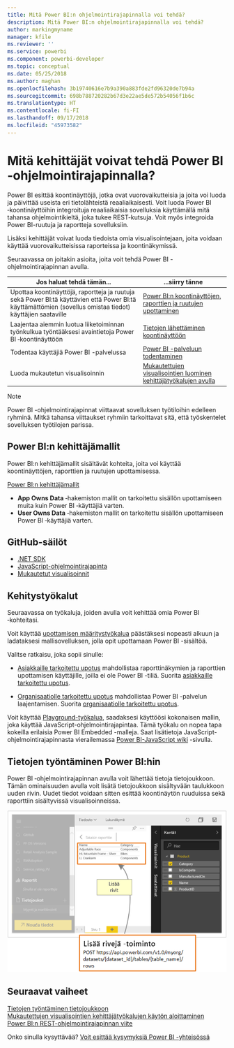 ```yaml
---
title: Mitä Power BI:n ohjelmointirajapinnalla voi tehdä?
description: Mitä Power BI:n ohjelmointirajapinnalla voi tehdä?
author: markingmyname
manager: kfile
ms.reviewer: ''
ms.service: powerbi
ms.component: powerbi-developer
ms.topic: conceptual
ms.date: 05/25/2018
ms.author: maghan
ms.openlocfilehash: 3b19740616e7b9a390a883fde2fd96320de7b94a
ms.sourcegitcommit: 698b788720282b67d3e22ae5de572b54056f1b6c
ms.translationtype: HT
ms.contentlocale: fi-FI
ms.lasthandoff: 09/17/2018
ms.locfileid: "45973582"
---
```

# <a name="what-can-developers-do-with-the-power-bi-api"></a>Mitä kehittäjät voivat tehdä Power BI -ohjelmointirajapinnalla?

Power BI esittää koontinäyttöjä, jotka ovat vuorovaikutteisia ja joita voi luoda ja päivittää useista eri tietolähteistä reaaliaikaisesti. Voit luoda Power BI ‑koontinäyttöihin integroituja reaaliaikaisia sovelluksia käyttämällä mitä tahansa ohjelmointikieltä, joka tukee REST-kutsuja. Voit myös integroida Power BI-ruutuja ja raportteja sovelluksiin.

Lisäksi kehittäjät voivat luoda tiedoista omia visualisointejaan, joita voidaan käyttää vuorovaikutteisissa raporteissa ja koontinäkymissä.

Seuraavassa on joitakin asioita, joita voit tehdä Power BI -ohjelmointirajapinnan avulla.

| **Jos haluat tehdä tämän...** | **...siirry tänne** |
| --- | --- |
| Upottaa koontinäyttöjä, raportteja ja ruutuja sekä Power BI:tä käyttävien että Power BI:tä käyttämättömien (sovellus omistaa tiedot) käyttäjien saataville |[Power BI:n koontinäyttöjen, raporttien ja ruutujen upottaminen](embedding-content.md) |
| Laajentaa aiemmin luotua liiketoiminnan työnkulkua työntääksesi avaintietoja Power BI ‑koontinäyttöön |[Tietojen lähettäminen koontinäyttöön](walkthrough-push-data.md) |
| Todentaa käyttäjiä Power BI -palvelussa |[Power BI -palveluun todentaminen](get-azuread-access-token.md) |
| Luoda mukautetun visualisoinnin |[Mukautettujen visualisointien luominen kehittäjätyökalujen avulla](../service-custom-visuals-getting-started-with-developer-tools.md) |

> [!NOTE]
> Power BI -ohjelmointirajapinnat viittaavat sovelluksen työtiloihin edelleen ryhminä. Mitkä tahansa viittaukset ryhmiin tarkoittavat sitä, että työskentelet sovelluksen työtilojen parissa.

## <a name="power-bi-developer-samples"></a>Power BI:n kehittäjämallit

Power BI:n kehittäjämallit sisältävät kohteita, joita voi käyttää koontinäyttöjen, raporttien ja ruutujen upottamisessa.

[Power BI:n kehittäjämallit](https://github.com/Microsoft/PowerBI-Developer-Samples)

* **App Owns Data** ‑hakemiston mallit on tarkoitettu sisällön upottamiseen muita kuin Power BI ‑käyttäjiä varten.
* **User Owns Data** ‑hakemiston mallit on tarkoitettu sisällön upottamiseen Power BI ‑käyttäjiä varten.

## <a name="github-repositories"></a>GitHub-säilöt

* [.NET SDK](https://github.com/Microsoft/PowerBI-CSharp)
* [JavaScript-ohjelmointirajapinta](https://github.com/Microsoft/PowerBI-JavaScript)
* [Mukautetut visualisoinnit](https://github.com/Microsoft/PowerBI-visuals)

## <a name="developer-tools"></a>Kehitystyökalut

Seuraavassa on työkaluja, joiden avulla voit kehittää omia Power BI ‑kohteitasi.

Voit käyttää [upottamisen määritystyökalua](https://aka.ms/embedsetup) päästäksesi nopeasti alkuun ja ladataksesi mallisovelluksen, jolla opit upottamaan Power BI -sisältöä.

Valitse ratkaisu, joka sopii sinulle:

* [Asiakkaille tarkoitettu upotus](embedding.md#embedding-for-your-customers) mahdollistaa raporttinäkymien ja raporttien upottamisen käyttäjille, joilla ei ole Power BI -tiliä. Suorita [asiakkaille tarkoitettu upotus](https://aka.ms/embedsetup/AppOwnsData).

* [Organisaatiolle tarkoitettu upotus](embedding.md#embedding-for-your-organization) mahdollistaa Power BI -palvelun laajentamisen. Suorita [organisaatiolle tarkoitettu upotus](https://aka.ms/embedsetup/UserOwnsData).

Voit käyttää [Playground-työkalua](https://microsoft.github.io/PowerBI-JavaScript/demo), saadaksesi käyttöösi kokonaisen mallin, joka käyttää JavaScript-ohjelmointirajapintaa. Tämä työkalu on nopea tapa kokeilla erilaisia Power BI Embedded -malleja. Saat lisätietoja JavaScript-ohjelmointirajapinnasta vierailemassa [Power BI-JavaScript wiki](https://github.com/Microsoft/powerbi-javascript/wiki) -sivulla.

## <a name="push-data-into-power-bi"></a>Tietojen työntäminen Power BI:hin

Power BI ‑ohjelmointirajapinnan avulla voit lähettää tietoja tietojoukkoon. Tämän ominaisuuden avulla voit lisätä tietojoukkoon sisältyvään taulukkoon uuden rivin. Uudet tiedot voidaan sitten esittää koontinäytön ruuduissa sekä raporttiin sisältyvissä visualisoinneissa.

![Tietojen työntämismalli](media/what-can-you-do/powerbi-push-data.png)

## <a name="next-steps"></a>Seuraavat vaiheet

[Tietojen työntäminen tietojoukkoon](walkthrough-push-data.md)  
[Mukautettujen visualisointien kehittäjätyökalujen käytön aloittaminen](../service-custom-visuals-getting-started-with-developer-tools.md)  
[Power BI:n REST-ohjelmointirajapinnan viite](https://docs.microsoft.com/rest/api/power-bi/)  

Onko sinulla kysyttävää? [Voit esittää kysymyksiä Power BI -yhteisössä](http://community.powerbi.com/)
